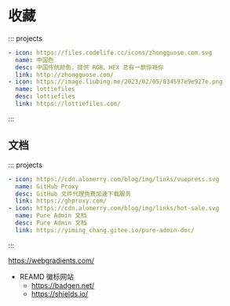# 收藏

::: projects

```yaml
- icon: https://files.codelife.cc/icons/zhongguose.com.svg
  name: 中国色
  desc: 中国传统颜色，提供 RGB、HEX 总有一款惊艳你
  link: http://zhongguose.com/
- icon: https://image.liubing.me/2023/02/05/834597e9e927e.png
  name: lottiefiles
  desc: lottiefiles
  link: https://lottiefiles.com/
```

:::

## 文档

::: projects

```yaml
- icon: https://cdn.alomerry.com/blog/img/links/vuepress.svg
  name: GitHub Proxy
  desc: GitHub 文件代理免费加速下载服务
  link: https://ghproxy.com/
- icon: https://cdn.alomerry.com/blog/img/links/hot-sale.svg
  name: Pure Admin 文档
  desc: Pure Admin 文档
  link: https://yiming_chang.gitee.io/pure-admin-doc/
```

:::

https://webgradients.com/

- REAMD 徽标网站
  - https://badgen.net/
  - https://shields.io/